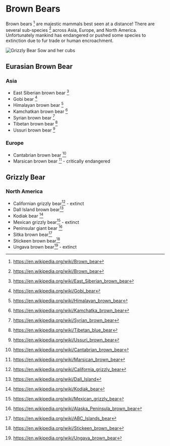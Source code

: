 # Brown Bears

Brown bears [^brn_bear] are majestic mammals best seen at a distance!
There are several sub-species [^brn_bear] across Asia, Europe, and North
America. Unfortunately mankind has endangered or pushed some species to
extinction due to fur trade or human encroachment.

![Grizzly Bear Sow and her cubs](https://upload.wikimedia.org/wikipedia/commons/thumb/d/d7/Grizzly_Bear-_Sow_and_cubs_%285728173840%29.jpg/320px-Grizzly_Bear-_Sow_and_cubs_%285728173840%29.jpg)

## Eurasian Brown Bear

### Asia

* East Siberian brown bear [^e_sib]
* Gobi bear [^gobi]
* Himalayan brown bear [^hima]
* Kamchatkan brown bear [^kamch]
* Syrian brown bear [^syr]
* Tibetan brown bear [^tib]
* Ussuri brown bear [^ussuri]

### Europe

* Cantabrian brown bear [^cant_bear]
* Marsican brown bear [^mars_bear] - critically endangered

## Grizzly Bear

### North America

* Californian grizzly bear[^cali] - extinct
* Dall Island brown bear[^dall]
* Kodiak bear [^kodiak]
* Mexican grizzly bear[^mex] - extinct
* Peninsular giant bear [^pgb]
* Sitka brown bear[^sitka]
* Stickeen brown bear[^stick]
* Ungava brown bear[^ungava] - extinct

[^kamch]:<https://en.wikipedia.org/wiki/Kamchatka_brown_bear>
[^brn_bear]:<https://en.wikipedia.org/wiki/Brown_bear>
[^tib]:<https://en.wikipedia.org/wiki/Tibetan_blue_bear>
[^syr]:<https://en.wikipedia.org/wiki/Syrian_brown_bear>
[^cant_bear]: <https://en.wikipedia.org/wiki/Cantabrian_brown_bear>
[^e_sib]: <https://en.wikipedia.org/wiki/East_Siberian_brown_bear>
[^hima]: <https://en.wikipedia.org/wiki/Himalayan_brown_bear>
[^mars_bear]: <https://en.wikipedia.org/wiki/Marsican_brown_bear>
[^gobi]: <https://en.wikipedia.org/wiki/Gobi_bear>
[^ussuri]: <https://en.wikipedia.org/wiki/Ussuri_brown_bear>
[^ungava]: <https://en.wikipedia.org/wiki/Ungava_brown_bear>
[^stick]: <https://en.wikipedia.org/wiki/Stickeen_brown_bear>
[^sitka]: <https://en.wikipedia.org/wiki/ABC_Islands_bear>
[^pgb]: <https://en.wikipedia.org/wiki/Alaska_Peninsula_brown_bear>
[^mex]: <https://en.wikipedia.org/wiki/Mexican_grizzly_bear>
[^cali]: <https://en.wikipedia.org/wiki/California_grizzly_bear>
[^kodiak]: <https://en.wikipedia.org/wiki/Kodiak_bear>
[^dall]: <https://en.wikipedia.org/wiki/Dall_Island>
